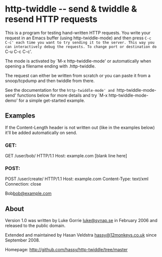 
# http-twiddle -- send & twiddle & resend HTTP requests

This is a program for testing hand-written HTTP requests. You write
your request in an Emacs buffer (using http-twiddle-mode) and then
press `C-c C-c' each time you want to try sending it to the server.
This way you can interactively debug the requests. To change port or
destination do `C-u C-c C-c'.

The mode is activated by `M-x http-twiddle-mode' or automatically
when opening a filename ending with .http-twiddle.

The request can either be written from scratch or you can paste it
from a snoop/tcpdump and then twiddle from there.

See the documentation for the `http-twiddle-mode' and
`http-twiddle-mode-send' functions below for more details and try
`M-x http-twiddle-mode-demo' for a simple get-started example.


## Examples

If the Content-Length header is not written out (like in the examples below) it'll be added automatically on send.

### GET:
GET /user/bob/ HTTP/1.1
Host: example.com
[blank line here]

### POST:
POST /user/create/ HTTP/1.1
Host: example.com
Content-Type: text/xml
Connection: close

<user><name>Bob</name><email>bob@example.com</email></user>


## About

Version 1.0 was written by Luke Gorrie <luke@synap.se> in February 2006 and released to the public domain.

Extended and maintained by Hasan Veldstra <hassy@12monkeys.co.uk> since September 2008.

Homepage: <http://github.com/hassy/http-twiddle/tree/master>
